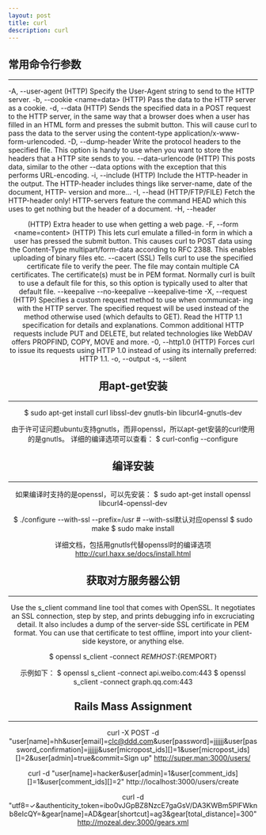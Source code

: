 ```yaml
---
layout: post
title: curl
description: curl
---
```


## 常用命令行参数
---
-A, --user-agent <agent string>
  (HTTP) Specify the User-Agent string to send to the HTTP server.
-b, --cookie <name=data>
  (HTTP)  Pass the data to the HTTP server as a cookie.
-d, --data <data>
  (HTTP) Sends the specified data in a POST request  to  the  HTTP
  server,  in  the  same  way  that a browser does when a user has
  filled in an HTML form and presses the submit button. This  will
  cause curl to pass the data to the server using the content-type
  application/x-www-form-urlencoded.
-D, --dump-header <file>
  Write the protocol headers to the specified file.
  This  option is handy to use when you want to store the headers
  that a HTTP site sends to you.
--data-urlencode <data>
  (HTTP) This posts data, similar to the other --data options with
  the exception that this performs URL-encoding.
-i, --include
  (HTTP)  Include  the  HTTP-header in the output. The HTTP-header
  includes things like server-name, date of  the  document,  HTTP-
  version and more...
-I, --head
  (HTTP/FTP/FILE) Fetch the HTTP-header only! HTTP-servers feature
  the command HEAD which this uses to get nothing but  the  header
  of  a  document.
-H, --header <header>
  (HTTP) Extra header to use when getting  a  web  page.
-F, --form <name=content>
  (HTTP)  This  lets curl emulate a filled-in form in which a user
  has pressed the submit button. This causes  curl  to  POST  data
  using  the  Content-Type  multipart/form-data  according  to RFC
  2388. This enables uploading of binary files etc.
--cacert <CA certificate>
  (SSL) Tells curl to use the specified certificate file to verify
  the peer. The file may contain  multiple  CA  certificates.  The
  certificate(s)  must be in PEM format. Normally curl is built to
  use a default file for this, so this option is typically used to
  alter that default file.
--keepalive
--no-keepalive
--keepalive-time <seconds>
-X, --request <command>
  (HTTP) Specifies a custom request method to use when communicat‐
  ing  with  the  HTTP server.  The specified request will be used
  instead of the method otherwise used (which  defaults  to  GET).
  Read  the  HTTP  1.1 specification for details and explanations.
  Common additional HTTP requests  include  PUT  and  DELETE,  but
  related technologies like WebDAV offers PROPFIND, COPY, MOVE and
  more.
-0, --http1.0
  (HTTP)  Forces curl to issue its requests using HTTP 1.0 instead
  of using its internally preferred: HTTP 1.1.
-o, --output
-s, --silent

## 用apt-get安装
---
$ sudo apt-get install curl libssl-dev gnutls-bin libcurl4-gnutls-dev

由于许可证问题ubuntu支持gnutls，而非openssl，所以apt-get安装的curl使用的是gnutls。
详细的编译选项可以查看：
$ curl-config --configure

## 编译安装
---
如果编译时支持的是openssl，可以先安装：
$ sudo apt-get install openssl libcurl4-openssl-dev

$ ./configure --with-ssl --prefix=/usr # --with-ssl默认对应openssl
$ sudo make
$ sudo make install

详细文档，包括用gnutls代替openssl时的编译选项
http://curl.haxx.se/docs/install.html

## 获取对方服务器公钥
---
Use the s_client command line tool that comes with OpenSSL.
It negotiates an SSL connection, step by step,
and prints debugging info in excruciating detail.
It also includes a dump of the server-side SSL certificate
in PEM format. You can use that certificate to test offline,
import into your client-side keystore, or anything else.

$ openssl s_client -connect ${REMHOST}:${REMPORT}

示例如下：
$ openssl s_client -connect api.weibo.com:443
$ openssl s_client -connect graph.qq.com:443

## Rails Mass Assignment
---
curl -X POST -d
"user[name]=hh&user[email]=clc@ddd.com&user[password]=jjjjjj&user[password_confirmation]=jjjjjj&user[micropost_ids][]=1&user[micropost_ids][]=2&user[admin]=true&commit=Sign up"
http://super.man:3000/users/

curl -d
"user[name]=hacker&user[admin]=1&user[comment_ids][]=1&user[comment_ids][]=2"
http://localhost:3000/users/create

curl -d "utf8=✓&authenticity_token=ibo0vJGpBZ8NzcE7gaGsV/DA3KWBm5PlFWknb8eIcQY=&gear[name]=AD&gear[shortcut]=ag3&gear[total_distance]=300" http://mozeal.dev:3000/gears.xml
